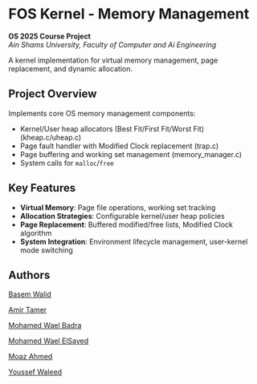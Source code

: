 # FOS Kernel - Memory Management 
**OS 2025 Course Project**  
*Ain Shams University, Faculty of Computer and Ai Engineering*

A kernel implementation for virtual memory management, page replacement, and dynamic allocation.

## Project Overview
Implements core OS memory management components:
- Kernel/User heap allocators (Best Fit/First Fit/Worst Fit) (kheap.c/uheap.c)
- Page fault handler with Modified Clock replacement (trap.c)
- Page buffering and working set management (memory_manager.c)
- System calls for `malloc`/`free`

## Key Features
- **Virtual Memory**: Page file operations, working set tracking
- **Allocation Strategies**: Configurable kernel/user heap policies
- **Page Replacement**: Buffered modified/free lists, Modified Clock algorithm
- **System Integration**: Environment lifecycle management, user-kernel mode switching

## Authors
[Basem Walid](https://github.com/basemw0)

[Amir Tamer](https://github.com/amirtamer-27)

[Mohamed Wael Badra](https://github.com/MohamedWBadra)

[Mohamed Wael ElSayed](https://github.com/memoo221)

[Moaz Ahmed](https://github.com/Moaz715)

[Youssef Waleed](https://github.com/weloo11)


